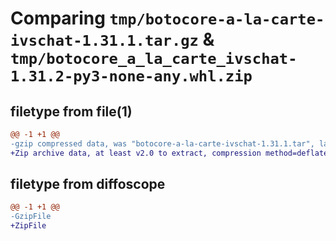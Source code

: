 # Comparing `tmp/botocore-a-la-carte-ivschat-1.31.1.tar.gz` & `tmp/botocore_a_la_carte_ivschat-1.31.2-py3-none-any.whl.zip`

## filetype from file(1)

```diff
@@ -1 +1 @@
-gzip compressed data, was "botocore-a-la-carte-ivschat-1.31.1.tar", last modified: Sat Jul  8 01:42:25 2023, max compression
+Zip archive data, at least v2.0 to extract, compression method=deflate
```

## filetype from diffoscope

```diff
@@ -1 +1 @@
-GzipFile
+ZipFile
```

